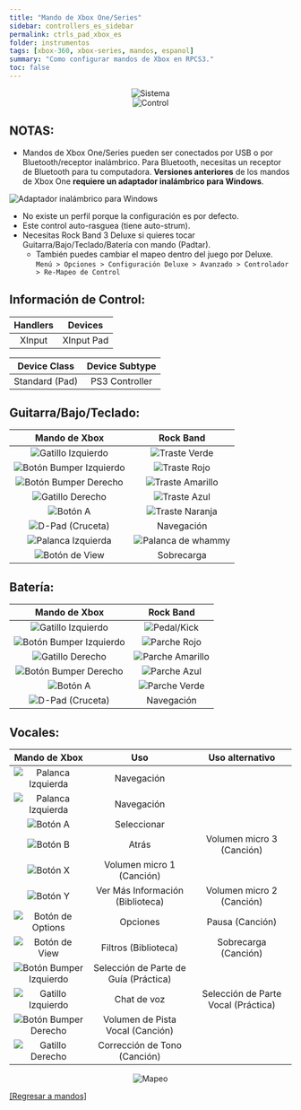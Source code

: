 ```yaml
---
title: "Mando de Xbox One/Series"
sidebar: controllers_es_sidebar
permalink: ctrls_pad_xbox_es
folder: instrumentos
tags: [xbox-360, xbox-series, mandos, espanol]
summary: "Como configurar mandos de Xbox en RPCS3."
toc: false
---
```


<div align="center"> <img src="https://carlmylo.github.io/docu-rpcs3/images/instruments/plat/xbx.png" alt="Sistema" title="Sistema"></div>

<div align="center"> <img src="https://carlmylo.github.io/docu-rpcs3/images/instruments/cont/xbxcontroller.png" alt="Control" title="Control"></div>

## NOTAS:

* Mandos de Xbox One/Series pueden ser conectados por USB o por Bluetooth/receptor inalámbrico. Para Bluetooth, necesitas un receptor de Bluetooth para tu computadora. **Versiones anteriores** de los mandos de Xbox One **requiere un adaptador inalámbrico para Windows**.

![Adaptador inalámbrico para Windows](https://carlmylo.github.io/docu-rpcs3/images/btns/ctrls/xbox/receiver.png "Adaptador inalámbrico para Windows")

* No existe un perfil porque la configuración es por defecto.
* Este control auto-rasguea (tiene auto-strum).
* Necesitas Rock Band 3 Deluxe si quieres tocar Guitarra/Bajo/Teclado/Batería con mando (Padtar).
	- También puedes cambiar el mapeo dentro del juego por Deluxe.  
	`Menú > Opciones > Configuración Deluxe > Avanzado > Controlador > Re-Mapeo de Control`


## Información de Control:

| Handlers | Devices |
|:------------------:|:---------------------:|
| XInput | XInput Pad |

| Device Class | Device Subtype |
|:------------------:|:---------------------:|
| Standard (Pad) | PS3 Controller |

## Guitarra/Bajo/Teclado:

| **Mando de Xbox** | **Rock Band** |
|:------------------:|:---------------------:|
| ![Gatillo Izquierdo](https://carlmylo.github.io/docu-rpcs3/images/btns/ctrls/xbox/lt.png "Gatillo Izquierdo") | ![Traste Verde](https://carlmylo.github.io/docu-rpcs3/images/btns/gtrs/gf.png "Traste Verde") |
| ![Botón Bumper Izquierdo](https://carlmylo.github.io/docu-rpcs3/images/btns/ctrls/xbox/lb.png "Botón Bumper Izquierdo") | ![Traste Rojo](https://carlmylo.github.io/docu-rpcs3/images/btns/gtrs/rf.png "Traste Rojo") |
| ![Botón Bumper Derecho](https://carlmylo.github.io/docu-rpcs3/images/btns/ctrls/xbox/rb.png "Botón Bumper Derecho") | ![Traste Amarillo](https://carlmylo.github.io/docu-rpcs3/images/btns/gtrs/yf.png "Traste Amarillo") |
| ![Gatillo Derecho](https://carlmylo.github.io/docu-rpcs3/images/btns/ctrls/xbox/rt.png "Gatillo Derecho") | ![Traste Azul](https://carlmylo.github.io/docu-rpcs3/images/btns/gtrs/bf.png "Traste Azul") |
| ![Botón A](https://carlmylo.github.io/docu-rpcs3/images/btns/ctrls/xbox/a.png "Botón A") | ![Traste Naranja](https://carlmylo.github.io/docu-rpcs3/images/btns/gtrs/of.png "Traste Naranja") |
| ![D-Pad (Cruceta)](https://carlmylo.github.io/docu-rpcs3/images/btns/ctrls/xbox/dp.png "D-Pad (Cruceta)") | Navegación |
| ![Palanca Izquierda](https://carlmylo.github.io/docu-rpcs3/images/btns/ctrls/xbox/ls.png "Palanca Izquierda") | ![Palanca de whammy](https://carlmylo.github.io/docu-rpcs3/images/btns/gtrs/wb.png "Palanca de whammy") |
| ![Botón de View](https://carlmylo.github.io/docu-rpcs3/images/btns/ctrls/xbox/viw.png "Botón de View") | Sobrecarga |

## Batería:

| **Mando de Xbox** | **Rock Band** |
|:------------------:|:---------------------:|
| ![Gatillo Izquierdo](https://carlmylo.github.io/docu-rpcs3/images/btns/ctrls/xbox/lt.png "Gatillo Izquierdo") | ![Pedal/Kick](https://carlmylo.github.io/docu-rpcs3/images/btns/drms/rb/kp.png "Pedal/Kick") |
| ![Botón Bumper Izquierdo](https://carlmylo.github.io/docu-rpcs3/images/btns/ctrls/xbox/lb.png "Botón Bumper Izquierdo") | ![Parche Rojo](https://carlmylo.github.io/docu-rpcs3/images/btns/drms/rb/rp.png "Parche Rojo") |
| ![Gatillo Derecho](https://carlmylo.github.io/docu-rpcs3/images/btns/ctrls/xbox/rt.png "Gatillo Derecho") | ![Parche Amarillo](https://carlmylo.github.io/docu-rpcs3/images/btns/drms/rb/yp.png "Parche Amarillo") |
| ![Botón Bumper Derecho](https://carlmylo.github.io/docu-rpcs3/images/btns/ctrls/xbox/rb.png "Botón Bumper Derecho") | ![Parche Azul](https://carlmylo.github.io/docu-rpcs3/images/btns/drms/rb/bp.png "Parche Azul") |
| ![Botón A](https://carlmylo.github.io/docu-rpcs3/images/btns/ctrls/xbox/a.png "Botón A") | ![Parche Verde](https://carlmylo.github.io/docu-rpcs3/images/btns/drms/rb/gp.png "Parche Verde") |
| ![D-Pad (Cruceta)](https://carlmylo.github.io/docu-rpcs3/images/btns/ctrls/xbox/dp.png "D-Pad (Cruceta)") | Navegación |

## Vocales:

| **Mando de Xbox** | **Uso** | **Uso alternativo** |
|:---------------------:|:-------------------------------:|:-------------------:|
| ![Palanca Izquierda](https://carlmylo.github.io/docu-rpcs3/images/btns/ctrls/xbox/ls.png "Palanca Izquierda") | Navegación |
| ![Palanca Izquierda](https://carlmylo.github.io/docu-rpcs3/images/btns/ctrls/xbox/dp.png "D-Pad (Cruceta)") | Navegación |
| ![Botón A](https://carlmylo.github.io/docu-rpcs3/images/btns/ctrls/xbox/a.png "Botón A") | Seleccionar | |
| ![Botón B](https://carlmylo.github.io/docu-rpcs3/images/btns/ctrls/xbox/b.png "Botón B") | Atrás | Volumen micro 3 (Canción) |
| ![Botón X](https://carlmylo.github.io/docu-rpcs3/images/btns/ctrls/xbox/x.png "Botón X") | Volumen micro 1 (Canción) | |
| ![Botón Y](https://carlmylo.github.io/docu-rpcs3/images/btns/ctrls/xbox/y.png "Botón Y") | Ver Más Información (Biblioteca) | Volumen micro 2 (Canción) |
| ![Botón de Options](https://carlmylo.github.io/docu-rpcs3/images/btns/ctrls/xbox/opt.png "Botón de Options") | Opciones | Pausa (Canción) |
| ![Botón de View](https://carlmylo.github.io/docu-rpcs3/images/btns/ctrls/xbox/viw.png "Botón de View") | Filtros (Biblioteca) | Sobrecarga (Canción) |
| ![Botón Bumper Izquierdo](https://carlmylo.github.io/docu-rpcs3/images/btns/ctrls/xbox/lb.png "Botón Bumper Izquierdo") | Selección de Parte de Guía (Práctica) | |
| ![Gatillo Izquierdo](https://carlmylo.github.io/docu-rpcs3/images/btns/ctrls/xbox/lt.png "Gatillo Izquierdo") | Chat de voz | Selección de Parte Vocal (Práctica) |
| ![Botón Bumper Derecho](https://carlmylo.github.io/docu-rpcs3/images/btns/ctrls/xbox/rb.png "Botón Bumper Derecho") | Volumen de Pista Vocal (Canción) | |
| ![Gatillo Derecho](https://carlmylo.github.io/docu-rpcs3/images/btns/ctrls/xbox/rt.png "Gatillo Derecho") | Corrección de Tono (Canción) | |

<div align="center"> <img src="https://carlmylo.github.io/docu-rpcs3/images/instruments/maps/padxboxmapping.png" alt="Mapeo" title="Mapeo"></div>

[[Regresar a mandos]](https://carlmylo.github.io/docu-rpcs3/ctrls_pads_es)
